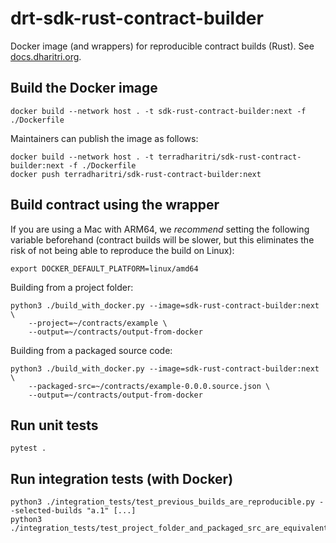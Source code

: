 # drt-sdk-rust-contract-builder

Docker image (and wrappers) for reproducible contract builds (Rust). See [docs.dharitri.org](https://docs.dharitri.org/developers/reproducible-contract-builds/).

## Build the Docker image

```
docker build --network host . -t sdk-rust-contract-builder:next -f ./Dockerfile
```

Maintainers can publish the image as follows:

```
docker build --network host . -t terradharitri/sdk-rust-contract-builder:next -f ./Dockerfile
docker push terradharitri/sdk-rust-contract-builder:next
```

## Build contract using the wrapper

If you are using a Mac with ARM64, we _recommend_ setting the following variable beforehand (contract builds will be slower, but this eliminates the risk of not being able to reproduce the build on Linux):

```
export DOCKER_DEFAULT_PLATFORM=linux/amd64
```

Building from a project folder:

```
python3 ./build_with_docker.py --image=sdk-rust-contract-builder:next \
    --project=~/contracts/example \
    --output=~/contracts/output-from-docker
```

Building from a packaged source code:

```
python3 ./build_with_docker.py --image=sdk-rust-contract-builder:next \
    --packaged-src=~/contracts/example-0.0.0.source.json \
    --output=~/contracts/output-from-docker
```

## Run unit tests

```
pytest .
```

## Run integration tests (with Docker)

```
python3 ./integration_tests/test_previous_builds_are_reproducible.py --selected-builds "a.1" [...]
python3 ./integration_tests/test_project_folder_and_packaged_src_are_equivalent.py
```
